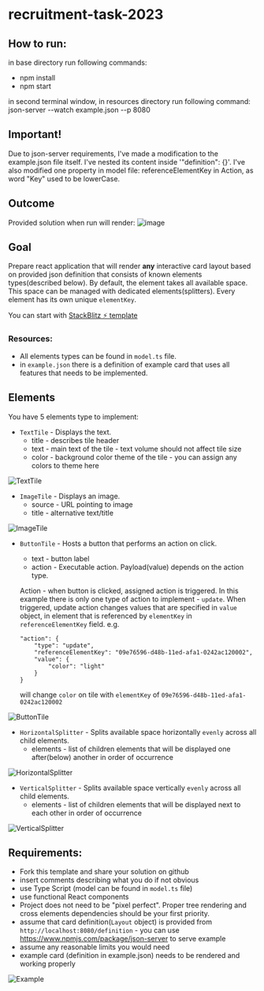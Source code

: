 # recruitment-task-2023

## How to run:

in base directory run following commands:
- npm install
- npm start

in second terminal window, in resources directory run following command:
json-server --watch example.json --p 8080

## Important!
Due to json-server requirements, I've made a modification to the example.json file itself. I've nested its content inside '"definition": {}'.
I've also modified one property in model file:
referenceElementKey in Action, as word "Key" used to be lowerCase.

## Outcome
Provided solution when run will render:
![image](https://user-images.githubusercontent.com/124674764/234623742-62cfb610-0927-49b8-8054-40abb50d91be.png)

## Goal

Prepare react application that will render **any** interactive card layout based on provided json definition that consists of known elements types(described below). By default, the element takes all available space. This space can be managed with dedicated elements(splitters). Every element has its own unique `elementKey`.

You can start with [StackBlitz ⚡️ template](https://stackblitz.com/edit/template-dt-ts)

### Resources: 
- All elements types can be found in `model.ts` file.
- in `example.json` there is a definition of example card that uses all features that needs to be implemented. 


## Elements

You have 5 elements type to implement:
* `TextTile` - Displays the text.
    - title - describes tile header
    - text - main text of the tile - text volume should not affect tile size
    - color - background color theme of the tile - you can assign any colors to theme here

![TextTile](resources/textTile.png "Text Tile")

- `ImageTile` - Displays an image.
    - source - URL pointing to image
    - title - alternative text/title

![ImageTile](resources/imageTile.png "Image Tile")

- `ButtonTile` - Hosts a button that performs an action on click.
    - text - button label
    - action - Executable action. Payload(value) depends on the action type.
    
    Action - when button is clicked, assigned action is triggered. In this example there is only one type of action to implement - `update`. When triggered, update action changes values that are specified in `value` object, in element that is referenced by `elementKey` in `referenceElementKey` field. e.g.

    ```
    "action": {
        "type": "update",
        "referenceElementKey": "09e76596-d48b-11ed-afa1-0242ac120002",
        "value": {
            "color": "light"
        }
    }
    ```
    will change `color` on tile with `elementKey` of `09e76596-d48b-11ed-afa1-0242ac120002`
    

![ButtonTile](resources/button.png "Button Tile")

- `HorizontalSplitter` - Splits available space horizontally `evenly` across all child elements.
    -  elements - list of children elements that will be displayed one after(below) another in order of occurrence
    
![HorizontalSplitter](resources/horizontalSplit.png "Horizontal Splitter")

- `VerticalSplitter` - Splits available space vertically `evenly` across all child elements.
    -  elements - list of children elements that will be displayed next to each other in order of occurrence

![VerticalSplitter](resources/verticalSplit.png "Vertical Splitter")


## Requirements:  

- Fork this template and share your solution on github
- insert comments describing what you do if not obvious
- use Type Script (model can be found in `model.ts` file)
- use functional React components
- Project does not need to be "pixel perfect". Proper tree rendering and cross elements dependencies should be your first priority.
- assume that card definition(`Layout` object) is provided from `http://localhost:8080/definition` - you can use https://www.npmjs.com/package/json-server to serve example
- assume any reasonable limits you would need
- example card (definition in example.json) needs to be rendered and working properly

![Example](resources/fullCard.png "Full example")
